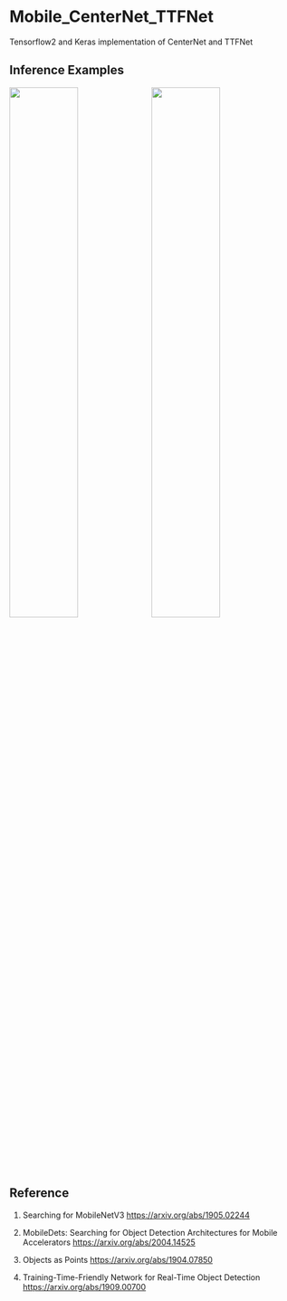 # Mobile_CenterNet_TTFNet
Tensorflow2 and Keras implementation of CenterNet and TTFNet

## Inference Examples
<img width="49%" src="https://user-images.githubusercontent.com/89026839/179469473-ab768561-0964-4ec7-ad0b-ebf0c1033570.png"/> <img width="49%" src="https://user-images.githubusercontent.com/89026839/179469556-f5801692-9c5b-43b8-8837-2645b2b2a152.png"/>

## Reference
1. Searching for MobileNetV3 https://arxiv.org/abs/1905.02244

2. MobileDets: Searching for Object Detection Architectures for Mobile Accelerators https://arxiv.org/abs/2004.14525

3. Objects as Points https://arxiv.org/abs/1904.07850

4. Training-Time-Friendly Network for Real-Time Object Detection https://arxiv.org/abs/1909.00700
